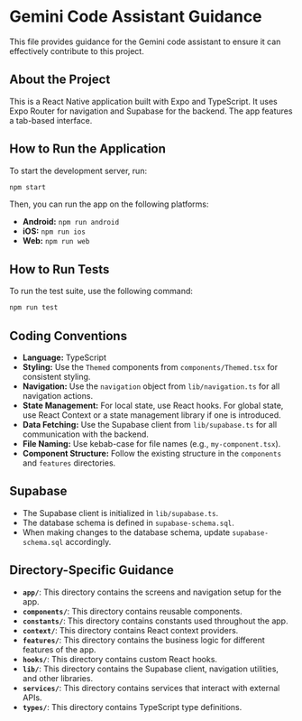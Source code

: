 
# Gemini Code Assistant Guidance

This file provides guidance for the Gemini code assistant to ensure it can effectively contribute to this project.

## About the Project

This is a React Native application built with Expo and TypeScript. It uses Expo Router for navigation and Supabase for the backend. The app features a tab-based interface.

## How to Run the Application

To start the development server, run:

```bash
npm start
```

Then, you can run the app on the following platforms:

- **Android:** `npm run android`
- **iOS:** `npm run ios`
- **Web:** `npm run web`

## How to Run Tests

To run the test suite, use the following command:

```bash
npm run test
```

## Coding Conventions

- **Language:** TypeScript
- **Styling:** Use the `Themed` components from `components/Themed.tsx` for consistent styling.
- **Navigation:** Use the `navigation` object from `lib/navigation.ts` for all navigation actions.
- **State Management:** For local state, use React hooks. For global state, use React Context or a state management library if one is introduced.
- **Data Fetching:** Use the Supabase client from `lib/supabase.ts` for all communication with the backend.
- **File Naming:** Use kebab-case for file names (e.g., `my-component.tsx`).
- **Component Structure:** Follow the existing structure in the `components` and `features` directories.

## Supabase

- The Supabase client is initialized in `lib/supabase.ts`.
- The database schema is defined in `supabase-schema.sql`.
- When making changes to the database schema, update `supabase-schema.sql` accordingly.

## Directory-Specific Guidance

- **`app/`**: This directory contains the screens and navigation setup for the app.
- **`components/`**: This directory contains reusable components.
- **`constants/`**: This directory contains constants used throughout the app.
- **`context/`**: This directory contains React context providers.
- **`features/`**: This directory contains the business logic for different features of the app.
- **`hooks/`**: This directory contains custom React hooks.
- **`lib/`**: This directory contains the Supabase client, navigation utilities, and other libraries.
- **`services/`**: This directory contains services that interact with external APIs.
- **`types/`**: This directory contains TypeScript type definitions.
